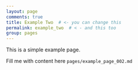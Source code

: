 ```yaml
---
layout: page
comments: true
title: Example Two  # <- you can change this
permalink: example_two  # < - and this too
group: pages
---
```


This is a simple example page.

Fill me with content here `pages/example_page_002.md`
